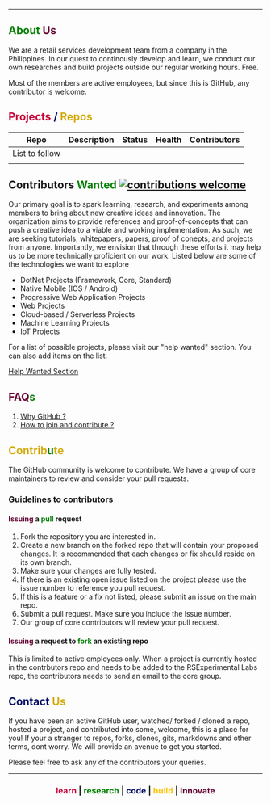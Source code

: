 <hr/>

## <span style="color:green">About</span> <span style="color:#640433">Us</span> 

We are a retail services development team from a company in the Philippines. In our quest to continously develop and learn, we conduct our own researches and build projects outside our regular working hours. Free.

Most of the members are active employees, but since this is GitHub, any contributor is welcome.

## <span style="color:#C70039">Projects</span> <span style="color:#041064">/</span> <span style="color:#D4AC0D ">Repos</span>

| Repo | Description | Status | Health | Contributors |
|------|-------------|--------|--------|--------------|
|   List to follow   |             |        |        |              |
|      |             |        |        |              |

## <span style="color:#green">Contributors</span> <span style="color:#640433"> </span> <span style="color:green ">Wanted</span> [![contributions welcome](https://img.shields.io/badge/contributions-welcome-brightgreen.svg?style=flat)](https://github.com/dwyl/esta/issues)



Our primary goal is to spark learning, research, and experiments among members to bring about new creative ideas and innovation. The organization aims to provide references and proof-of-concepts that can push a creative idea to a viable and working implementation. As such, we are seeking tutorials, whitepapers, papers, proof of conepts, and projects from anyone. Importantly, we envision that through these efforts it may help us to be more technically proficient on our work. Listed below are some of the technologies we want to explore

- DotNet Projects (Framework, Core, Standard)
- Native Mobile (IOS / Android)
- Progressive Web Application Projects
- Web Projects
- Cloud-based / Serverless Projects
- Machine Learning Projects
- IoT Projects

For a list of possible projects, please visit our "help wanted" section. You can also add items on the list.

[Help Wanted Section](https://github.com/rsx-labs/rsx-labs-primer/issues?q=is%3Aopen+is%3Aissue+label%3A%22help+wanted%22)

## <span style="color:#640433">FAQ</span><span style="color:green">s</span>
1. [Why GitHub ?](faqs/1-whygithub.md)
2. [How to join and contribute ?](faqs/2-getinvolved.md)

## <span style="color:#D4AC0D">Contrib<span style="color:green">u</span>te</span> 

The GitHub community is welcome to contribute. We have a group of core maintainers to review and consider your pull requests.

### Guidelines to contributors

#### <span style="color:#640433">Issuing</span> a <span style="color:green">pull</span> request
1. Fork the repository you are interested in.
2. Create a new branch on the forked repo that will contain your proposed changes. It is recommended that each changes or fix should reside on its own branch.
3. Make sure your changes are fully tested.
4. If there is an existing open issue listed on the project please use the issue number to reference you pull request.
5. If this is a feature or a fix not listed, please submit an issue on the main repo.
6. Submit a pull request. Make sure you include the issue number.
7. Our group of core contributors will review your pull request.

#### <span style="color:#640433">Issuing</span> a request to <span style="color:green">fork</span> an existing repo
This is limited to active employees only. When a project is currently hosted in the contrbutors repo and needs to be added to the RSExperimental Labs repo, the contributors needs to send an email to the core group.


## <span style="color:#041064">Contact</span> <span style="color:#D4AC0D">Us</span>
If you have been an active GitHub  user, watched/ forked / cloned a repo, hosted a project, and contributed into some, welcome, this is a place for you! If your a stranger to repos, forks, clones, gits, markdowns and other terms, dont worry. We will provide an avenue to get you started.

Please feel free to ask any of the contributors your queries. 

<hr/>
<h3><center><span style="color:#C70039">learn</span> | <span style="color:green">research</span> | <span style="color:#041064">code</span> | <span style="color:#FFC300">build</span> | <span style="color:#640433">innovate</span> </center></h3>


